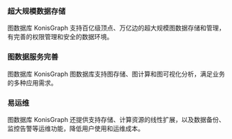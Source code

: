 ### 超大规模数据存储
图数据库 KonisGraph 支持百亿级顶点、万亿边的超大规模图数据存储和管理，有完善的权限管理和安全的数据环境。

### 图数据服务完善
图数据库 KonisGraph 图数据库支持图存储、图计算和图可视化分析，满足业务的多种应用需求。

### 易运维
图数据库 KonisGraph 还提供支持存储、计算资源的线性扩展，以及数据备份、监控告警等运维功能，降低用户使用和运维成本。

